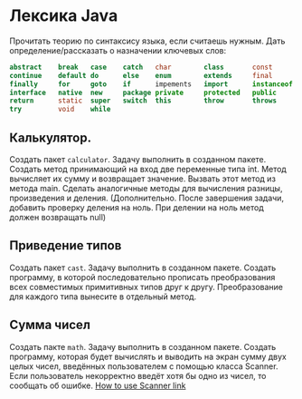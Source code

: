 # Лексика Java
Прочитать теорию по синтаксису языка, если считаешь нужным. 
Дать определение/рассказать о назначении ключевых слов:

```java
abstract    break   case    catch   char        class       const
continue    default do      else    enum        extends     final
finally     for     goto    if      impements   import      instanceof
interface   native  new     package private     protected   public
return      static  super   switch  this        throw       throws
try         void    while
```

## Калькулятор.
Создать пакет `calculator`. Задачу выполнить в созданном пакете.
Создать метод принимающий на вход две переменные типа int.
Метод вычисляет их сумму и возвращает значение.
Вызвать этот метод из метода main.
Сделать аналогичные методы для вычисления разницы, произведения и деления.
(Дополнительно. После завершения задачи, добавить проверку деления на ноль. При делении на ноль метод должен возвращать null)

## Приведение типов
Создать пакет `cast`. Задачу выполнить в созданном пакете.
Создать программу, в которой последовательно прописать преобразования 
всех совместимых примитивных типов друг к другу. 
Преобразование для каждого типа вынесите в отдельный метод.


## Сумма чисел
Создать пакте `math`. Задачу выполнить в созданном пакете.
Создать программу, которая будет вычислять и выводить на экран сумму двух целых чисел, введённых пользователем с помощью класса Scanner. Если пользователь некорректно введёт хотя бы одно из чисел, то сообщать об ошибке.
[How to use Scanner link](https://www.w3schools.com/java/java_user_input.asp)
